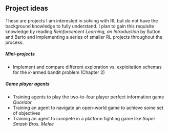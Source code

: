 ## Project ideas
These are projects I am interested in solving with RL but do not have the background knowledge to fully understand. I plan to gain this requisite knowledge by reading *Reinforcement Learning, an Introduction* by Sutton and Barto and implementing a series of smaller RL projects throughout the process.

##### Mini-projects
- Implement and compare different exploration vs. exploitation schemas for the *k*-armed bandit problem (Chapter 2)

##### Game player agents
- Training agents to play the two-to-four player perfect information game *Quoridor*
- Training an agent to navigate an open-world game to achieve some set of objectives
- Training an agent to compete in a platform fighting game like *Super Smash Bros. Melee*
